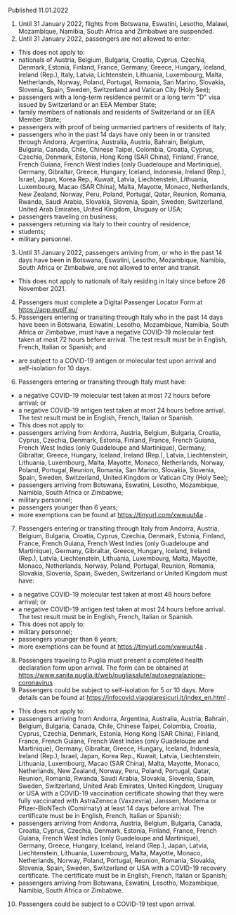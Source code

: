 Published 11.01.2022
1. Until 31 January 2022, flights from Botswana, Eswatini, Lesotho, Malawi, Mozambique, Namibia, South Africa and Zimbabwe are suspended.
2. Until 31 January 2022, passengers are not allowed to enter.
- This does not apply to:
- nationals of Austria, Belgium, Bulgaria, Croatia, Cyprus, Czechia, Denmark, Estonia, Finland, France, Germany, Greece, Hungary, Iceland, Ireland (Rep.), Italy, Latvia, Lichtenstein, Lithuania, Luxembourg, Malta, Netherlands, Norway, Poland, Portugal, Romania, San Marino, Slovakia, Slovenia, Spain, Sweden, Switzerland and Vatican City (Holy See);
- passengers with a long-term residence permit or a long term "D" visa issued by Switzerland or an EEA Member State;
- family members of nationals and residents of Switzerland or an EEA Member State;
- passengers with proof of being unmarried partners of residents of Italy;
- passengers who in the past 14 days have only been in or transited through Andorra, Argentina, Australia, Austria, Bahrain, Belgium, Bulgaria, Canada, Chile, Chinese Taipei, Colombia, Croatia, Cyprus, Czechia, Denmark, Estonia, Hong Kong (SAR China), Finland, France, French Guiana, French West Indies (only Guadeloupe and Martinique), Germany, Gibraltar, Greece, Hungary, Iceland, Indonesia, Ireland (Rep.), Israel, Japan, Korea Rep., Kuwait, Latvia, Liechtenstein, Lithuania, Luxembourg, Macao (SAR China), Malta, Mayotte, Monaco, Netherlands, New Zealand, Norway, Peru, Poland, Portugal, Qatar, Reunion, Romania, Rwanda, Saudi Arabia, Slovakia, Slovenia, Spain, Sweden, Switzerland, United Arab Emirates, United Kingdom, Uruguay or USA;
- passengers traveling on business;
- passengers returning via Italy to their country of residence;
- students;
- military personnel.
3. Until 31 January 2022, passengers arriving from, or who in the past 14 days have been in Botswana, Eswatini, Lesotho, Mozambique, Namibia, South Africa or Zimbabwe, are not allowed to enter and transit.
- This does not apply to nationals of Italy residing in Italy since before 26 November 2021.
4. Passengers must complete a Digital Passenger Locator Form at <a href="https://app.euplf.eu/">https://app.euplf.eu/</a>
5. Passengers entering or transiting through Italy who in the past 14 days have been in Botswana, Eswatini, Lesotho, Mozambique, Namibia, South Africa or Zimbabwe, must have a negative COVID-19 molecular test taken at most 72 hours before arrival. The test result must be in English, French, Italian or Spanish; and
- are subject to a COVID-19 antigen or molecular test upon arrival and self-isolation for 10 days.
6. Passengers entering or transiting through Italy must have:
- a negative COVID-19 molecular test taken at most 72 hours before arrival; or
- a negative COVID-19 antigen test taken at most 24 hours before arrival.
The test result must be in English, French, Italian or Spanish.
- This does not apply to:
- passengers arriving from Andorra, Austria, Belgium, Bulgaria, Croatia, Cyprus, Czechia, Denmark, Estonia, Finland, France, French Guiana, French West Indies (only Guadeloupe and Martinique), Germany, Gibraltar, Greece, Hungary, Iceland, Ireland (Rep.), Latvia, Liechtenstein, Lithuania, Luxembourg, Malta, Mayotte, Monaco, Netherlands, Norway, Poland, Portugal, Reunion, Romania, San Marino, Slovakia, Slovenia, Spain, Sweden, Switzerland, United Kingdom or Vatican City (Holy See);
- passengers arriving from Botswana, Eswatini, Lesotho, Mozambique, Namibia, South Africa or Zimbabwe;
- military personnel;
- passengers younger than 6 years;
- more exemptions can be found at <a href="https://tinyurl.com/xwwuut4a">https://tinyurl.com/xwwuut4a</a> .
7. Passengers entering or transiting through Italy from Andorra, Austria, Belgium, Bulgaria, Croatia, Cyprus, Czechia, Denmark, Estonia, Finland, France, French Guiana, French West Indies (only Guadeloupe and Martinique), Germany, Gibraltar, Greece, Hungary, Iceland, Ireland (Rep.), Latvia, Liechtenstein, Lithuania, Luxembourg, Malta, Mayotte, Monaco, Netherlands, Norway, Poland, Portugal, Reunion, Romania, Slovakia, Slovenia, Spain, Sweden, Switzerland or United Kingdom must have:
- a negative COVID-19 molecular test taken at most 48 hours before arrival; or
- a negative COVID-19 antigen test taken at most 24 hours before arrival.
The test result must be in English, French, Italian or Spanish.
- This does not apply to:
- military personnel;
- passengers younger than 6 years;
- more exemptions can be found at <a href="https://tinyurl.com/xwwuut4a">https://tinyurl.com/xwwuut4a</a> .
8. Passengers traveling to Puglia must present a completed health declaration form upon arrival. The form can be obtained at <a href="https://www.sanita.puglia.it/web/pugliasalute/autosegnalazione-coronavirus">https://www.sanita.puglia.it/web/pugliasalute/autosegnalazione-coronavirus</a>
9. Passengers could be subject to self-isolation for 5 or 10 days. More details can be found at <a href="https://infocovid.viaggiaresicuri.it/index_en.html">https://infocovid.viaggiaresicuri.it/index_en.html</a> .
- This does not apply to:
- passengers arriving from Andorra, Argentina, Australia, Austria, Bahrain, Belgium, Bulgaria, Canada, Chile, Chinese Taipei, Colombia, Croatia, Cyprus, Czechia, Denmark, Estonia, Hong Kong (SAR China), Finland, France, French Guiana, French West Indies (only Guadeloupe and Martinique), Germany, Gibraltar, Greece, Hungary, Iceland, Indonesia, Ireland (Rep.), Israel, Japan, Korea Rep., Kuwait, Latvia, Liechtenstein, Lithuania, Luxembourg, Macao (SAR China), Malta, Mayotte, Monaco, Netherlands, New Zealand, Norway, Peru, Poland, Portugal, Qatar, Reunion, Romania, Rwanda, Saudi Arabia, Slovakia, Slovenia, Spain, Sweden, Switzerland, United Arab Emirates, United Kingdom, Uruguay or USA with a COVID-19 vaccination certificate showing that they were fully vaccinated with AstraZeneca (Vaxzevria), Janssen, Moderna or Pfizer-BioNTech (Comirnaty) at least 14 days before arrival. The certificate must be in English, French, Italian or Spanish;
- passengers arriving from Andorra, Austria, Belgium, Bulgaria, Canada, Croatia, Cyprus, Czechia, Denmark, Estonia, Finland, France, French Guiana, French West Indies (only Guadeloupe and Martinique), Germany, Greece, Hungary, Iceland, Ireland (Rep.), Japan, Latvia, Liechtenstein, Lithuania, Luxembourg, Malta, Mayotte, Monaco, Netherlands, Norway, Poland, Portugal, Reunion, Romania, Slovakia, Slovenia, Spain, Sweden, Switzerland or USA with a COVID-19 recovery certificate. The certificate must be in English, French, Italian or Spanish;
- passengers arriving from Botswana, Eswatini, Lesotho, Mozambique, Namibia, South Africa or Zimbabwe.
10. Passengers could be subject to a COVID-19 test upon arrival.